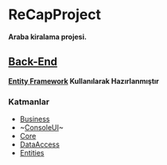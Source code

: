 # ReCapProject

**Araba kiralama projesi.**

## [Back-End](https://github.com/HuseyinOzlu/ReCapProject)

**[Entity Framework](https://docs.microsoft.com/tr-tr/ef/core/get-started) Kullanılarak Hazırlanmıştır**

### Katmanlar
- [Business](https://github.com/HuseyinOzlu/ReCapProject/tree/master/Business)  
- ~[ConsoleUI](https://github.com/HuseyinOzlu/ReCapProject/tree/master/ConsoleUI)~ 
- [Core](https://github.com/HuseyinOzlu/ReCapProject/tree/master/Core)  
- [DataAccess](https://github.com/HuseyinOzlu/ReCapProject/tree/master/DataAccess) 
- [Entities](https://github.com/HuseyinOzlu/ReCapProject/tree/master/Entities) 
